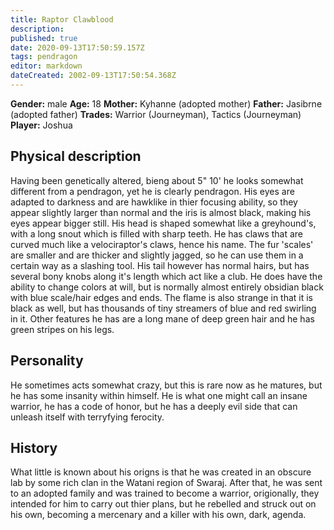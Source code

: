 ```yaml
---
title: Raptor Clawblood
description: 
published: true
date: 2020-09-13T17:50:59.157Z
tags: pendragon
editor: markdown
dateCreated: 2002-09-13T17:50:54.368Z
---
```


**Gender:** male
**Age:** 18
**Mother:** Kyhanne (adopted mother)
**Father:** Jasibrne (adopted father)
**Trades:** Warrior (Journeyman), Tactics (Journeyman)
**Player:** Joshua

## Physical description

Having been genetically altered, bieng about 5" 10'  he looks somewhat different from a pendragon, yet he is clearly pendragon. His eyes are adapted to darkness and are hawklike in thier focusing ability, so they appear slightly larger than normal and the iris is almost black, making his eyes appear bigger still. His head is shaped somewhat like a greyhound's, with a long snout which is filled with sharp teeth. He has claws that are curved much like a velociraptor's claws, hence his name. The fur 'scales' are smaller and are thicker and slightly jagged, so he can use them in a certain way as a slashing tool. His tail however has normal hairs, but has several bony knobs along it's length which act like a club. He does have the ability to change colors at will, but is normally almost entirely obsidian black with blue scale/hair edges and ends. The flame is also strange in that it is black as well, but has thousands of tiny streamers of blue and red swirling in it. Other features he has are a long mane of deep green hair and he has green stripes on his legs.

## Personality

He sometimes acts somewhat crazy, but this is rare now as he matures, but he has some insanity within himself. He is what one might call an insane warrior, he has a code of honor, but he has a deeply evil side that can unleash itself with terryfying ferocity.

## History

What little is known about his origns is that he was created in an obscure lab by some rich clan in  the Watani region of Swaraj. After that, he was sent to an adopted family and was trained to become a warrior, origionally, they intended for him to carry out thier plans, but he rebelled and struck out on his own, becoming a mercenary and a killer with his own, dark, agenda.
